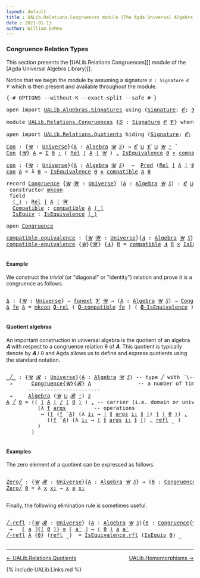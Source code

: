 ```yaml
---
layout: default
title : UALib.Relations.Congruences module (The Agda Universal Algebra Library)
date : 2021-01-13
author: William DeMeo
---
```


### <a id="congruence-relation-types">Congruence Relation Types</a>

This section presents the [UALib.Relations.Congruences][] module of the [Agda Universal Algebra Library][].

Notice that we begin the module by assuming a signature `𝑆 : Signature 𝓞 𝓥` which is then present and available throughout the module.

<pre class="Agda">
<a id="473" class="Symbol">{-#</a> <a id="477" class="Keyword">OPTIONS</a> <a id="485" class="Pragma">--without-K</a> <a id="497" class="Pragma">--exact-split</a> <a id="511" class="Pragma">--safe</a> <a id="518" class="Symbol">#-}</a>

<a id="523" class="Keyword">open</a> <a id="528" class="Keyword">import</a> <a id="535" href="UALib.Algebras.Signatures.html" class="Module">UALib.Algebras.Signatures</a> <a id="561" class="Keyword">using</a> <a id="567" class="Symbol">(</a><a id="568" href="UALib.Algebras.Signatures.html#1324" class="Function">Signature</a><a id="577" class="Symbol">;</a> <a id="579" href="universes.html#613" class="Generalizable">𝓞</a><a id="580" class="Symbol">;</a> <a id="582" href="universes.html#617" class="Generalizable">𝓥</a><a id="583" class="Symbol">)</a>

<a id="586" class="Keyword">module</a> <a id="593" href="UALib.Relations.Congruences.html" class="Module">UALib.Relations.Congruences</a> <a id="621" class="Symbol">{</a><a id="622" href="UALib.Relations.Congruences.html#622" class="Bound">𝑆</a> <a id="624" class="Symbol">:</a> <a id="626" href="UALib.Algebras.Signatures.html#1324" class="Function">Signature</a> <a id="636" href="universes.html#613" class="Generalizable">𝓞</a> <a id="638" href="universes.html#617" class="Generalizable">𝓥</a><a id="639" class="Symbol">}</a> <a id="641" class="Keyword">where</a>

<a id="648" class="Keyword">open</a> <a id="653" class="Keyword">import</a> <a id="660" href="UALib.Relations.Quotients.html" class="Module">UALib.Relations.Quotients</a> <a id="686" class="Keyword">hiding</a> <a id="693" class="Symbol">(</a><a id="694" href="UALib.Algebras.Signatures.html#1324" class="Function">Signature</a><a id="703" class="Symbol">;</a> <a id="705" href="universes.html#613" class="Generalizable">𝓞</a><a id="706" class="Symbol">;</a> <a id="708" href="universes.html#617" class="Generalizable">𝓥</a><a id="709" class="Symbol">)</a> <a id="711" class="Keyword">public</a>

<a id="Con"></a><a id="719" href="UALib.Relations.Congruences.html#719" class="Function">Con</a> <a id="723" class="Symbol">:</a> <a id="725" class="Symbol">{</a><a id="726" href="UALib.Relations.Congruences.html#726" class="Bound">𝓤</a> <a id="728" class="Symbol">:</a> <a id="730" href="universes.html#551" class="Postulate">Universe</a><a id="738" class="Symbol">}(</a><a id="740" href="UALib.Relations.Congruences.html#740" class="Bound">A</a> <a id="742" class="Symbol">:</a> <a id="744" href="UALib.Algebras.Algebras.html#811" class="Function">Algebra</a> <a id="752" href="UALib.Relations.Congruences.html#726" class="Bound">𝓤</a> <a id="754" href="UALib.Relations.Congruences.html#622" class="Bound">𝑆</a><a id="755" class="Symbol">)</a> <a id="757" class="Symbol">→</a> <a id="759" href="UALib.Relations.Congruences.html#636" class="Bound">𝓞</a> <a id="761" href="Agda.Primitive.html#636" class="Primitive Operator">⊔</a> <a id="763" href="UALib.Relations.Congruences.html#638" class="Bound">𝓥</a> <a id="765" href="Agda.Primitive.html#636" class="Primitive Operator">⊔</a> <a id="767" href="UALib.Relations.Congruences.html#726" class="Bound">𝓤</a> <a id="769" href="universes.html#527" class="Primitive Operator">⁺</a> <a id="771" href="universes.html#758" class="Function Operator">̇</a>
<a id="773" href="UALib.Relations.Congruences.html#719" class="Function">Con</a> <a id="777" class="Symbol">{</a><a id="778" href="UALib.Relations.Congruences.html#778" class="Bound">𝓤</a><a id="779" class="Symbol">}</a> <a id="781" href="UALib.Relations.Congruences.html#781" class="Bound">A</a> <a id="783" class="Symbol">=</a> <a id="785" href="MGS-MLTT.html#3074" class="Function">Σ</a> <a id="787" href="UALib.Relations.Congruences.html#787" class="Bound">θ</a> <a id="789" href="MGS-MLTT.html#3074" class="Function">꞉</a> <a id="791" class="Symbol">(</a> <a id="793" href="UALib.Relations.Binary.html#1487" class="Function">Rel</a> <a id="797" href="UALib.Prelude.Preliminaries.html#10288" class="Function Operator">∣</a> <a id="799" href="UALib.Relations.Congruences.html#781" class="Bound">A</a> <a id="801" href="UALib.Prelude.Preliminaries.html#10288" class="Function Operator">∣</a> <a id="803" href="UALib.Relations.Congruences.html#778" class="Bound">𝓤</a> <a id="805" class="Symbol">)</a> <a id="807" href="MGS-MLTT.html#3074" class="Function">,</a> <a id="809" href="UALib.Relations.Equivalences.html#668" class="Record">IsEquivalence</a> <a id="823" href="UALib.Relations.Congruences.html#787" class="Bound">θ</a> <a id="825" href="MGS-MLTT.html#3515" class="Function Operator">×</a> <a id="827" href="UALib.Relations.Quotients.html#6103" class="Function">compatible</a> <a id="838" href="UALib.Relations.Congruences.html#781" class="Bound">A</a> <a id="840" href="UALib.Relations.Congruences.html#787" class="Bound">θ</a>

<a id="con"></a><a id="843" href="UALib.Relations.Congruences.html#843" class="Function">con</a> <a id="847" class="Symbol">:</a> <a id="849" class="Symbol">{</a><a id="850" href="UALib.Relations.Congruences.html#850" class="Bound">𝓤</a> <a id="852" class="Symbol">:</a> <a id="854" href="universes.html#551" class="Postulate">Universe</a><a id="862" class="Symbol">}(</a><a id="864" href="UALib.Relations.Congruences.html#864" class="Bound">A</a> <a id="866" class="Symbol">:</a> <a id="868" href="UALib.Algebras.Algebras.html#811" class="Function">Algebra</a> <a id="876" href="UALib.Relations.Congruences.html#850" class="Bound">𝓤</a> <a id="878" href="UALib.Relations.Congruences.html#622" class="Bound">𝑆</a><a id="879" class="Symbol">)</a>  <a id="882" class="Symbol">→</a>  <a id="885" href="UALib.Relations.Unary.html#1066" class="Function">Pred</a> <a id="890" class="Symbol">(</a><a id="891" href="UALib.Relations.Binary.html#1487" class="Function">Rel</a> <a id="895" href="UALib.Prelude.Preliminaries.html#10288" class="Function Operator">∣</a> <a id="897" href="UALib.Relations.Congruences.html#864" class="Bound">A</a> <a id="899" href="UALib.Prelude.Preliminaries.html#10288" class="Function Operator">∣</a> <a id="901" href="UALib.Relations.Congruences.html#850" class="Bound">𝓤</a><a id="902" class="Symbol">)</a> <a id="904" class="Symbol">(</a><a id="905" href="UALib.Relations.Congruences.html#636" class="Bound">𝓞</a> <a id="907" href="Agda.Primitive.html#636" class="Primitive Operator">⊔</a> <a id="909" href="UALib.Relations.Congruences.html#638" class="Bound">𝓥</a> <a id="911" href="Agda.Primitive.html#636" class="Primitive Operator">⊔</a> <a id="913" href="UALib.Relations.Congruences.html#850" class="Bound">𝓤</a><a id="914" class="Symbol">)</a>
<a id="916" href="UALib.Relations.Congruences.html#843" class="Function">con</a> <a id="920" href="UALib.Relations.Congruences.html#920" class="Bound">A</a> <a id="922" class="Symbol">=</a> <a id="924" class="Symbol">λ</a> <a id="926" href="UALib.Relations.Congruences.html#926" class="Bound">θ</a> <a id="928" class="Symbol">→</a> <a id="930" href="UALib.Relations.Equivalences.html#668" class="Record">IsEquivalence</a> <a id="944" href="UALib.Relations.Congruences.html#926" class="Bound">θ</a> <a id="946" href="MGS-MLTT.html#3515" class="Function Operator">×</a> <a id="948" href="UALib.Relations.Quotients.html#6103" class="Function">compatible</a> <a id="959" href="UALib.Relations.Congruences.html#920" class="Bound">A</a> <a id="961" href="UALib.Relations.Congruences.html#926" class="Bound">θ</a>

<a id="964" class="Keyword">record</a> <a id="Congruence"></a><a id="971" href="UALib.Relations.Congruences.html#971" class="Record">Congruence</a> <a id="982" class="Symbol">{</a><a id="983" href="UALib.Relations.Congruences.html#983" class="Bound">𝓤</a> <a id="985" href="UALib.Relations.Congruences.html#985" class="Bound">𝓦</a> <a id="987" class="Symbol">:</a> <a id="989" href="universes.html#551" class="Postulate">Universe</a><a id="997" class="Symbol">}</a> <a id="999" class="Symbol">(</a><a id="1000" href="UALib.Relations.Congruences.html#1000" class="Bound">A</a> <a id="1002" class="Symbol">:</a> <a id="1004" href="UALib.Algebras.Algebras.html#811" class="Function">Algebra</a> <a id="1012" href="UALib.Relations.Congruences.html#983" class="Bound">𝓤</a> <a id="1014" href="UALib.Relations.Congruences.html#622" class="Bound">𝑆</a><a id="1015" class="Symbol">)</a> <a id="1017" class="Symbol">:</a> <a id="1019" href="UALib.Relations.Congruences.html#636" class="Bound">𝓞</a> <a id="1021" href="Agda.Primitive.html#636" class="Primitive Operator">⊔</a> <a id="1023" href="UALib.Relations.Congruences.html#638" class="Bound">𝓥</a> <a id="1025" href="Agda.Primitive.html#636" class="Primitive Operator">⊔</a> <a id="1027" href="UALib.Relations.Congruences.html#983" class="Bound">𝓤</a> <a id="1029" href="Agda.Primitive.html#636" class="Primitive Operator">⊔</a> <a id="1031" href="UALib.Relations.Congruences.html#985" class="Bound">𝓦</a> <a id="1033" href="universes.html#527" class="Primitive Operator">⁺</a> <a id="1035" href="universes.html#758" class="Function Operator">̇</a>  <a id="1038" class="Keyword">where</a>
 <a id="1045" class="Keyword">constructor</a> <a id="mkcon"></a><a id="1057" href="UALib.Relations.Congruences.html#1057" class="InductiveConstructor">mkcon</a>
 <a id="1064" class="Keyword">field</a>
  <a id="Congruence.⟨_⟩"></a><a id="1072" href="UALib.Relations.Congruences.html#1072" class="Field Operator">⟨_⟩</a> <a id="1076" class="Symbol">:</a> <a id="1078" href="UALib.Relations.Binary.html#1487" class="Function">Rel</a> <a id="1082" href="UALib.Prelude.Preliminaries.html#10288" class="Function Operator">∣</a> <a id="1084" href="UALib.Relations.Congruences.html#1000" class="Bound">A</a> <a id="1086" href="UALib.Prelude.Preliminaries.html#10288" class="Function Operator">∣</a> <a id="1088" href="UALib.Relations.Congruences.html#985" class="Bound">𝓦</a>
  <a id="Congruence.Compatible"></a><a id="1092" href="UALib.Relations.Congruences.html#1092" class="Field">Compatible</a> <a id="1103" class="Symbol">:</a> <a id="1105" href="UALib.Relations.Quotients.html#6103" class="Function">compatible</a> <a id="1116" href="UALib.Relations.Congruences.html#1000" class="Bound">A</a> <a id="1118" href="UALib.Relations.Congruences.html#1072" class="Field Operator">⟨_⟩</a>
  <a id="Congruence.IsEquiv"></a><a id="1124" href="UALib.Relations.Congruences.html#1124" class="Field">IsEquiv</a> <a id="1132" class="Symbol">:</a> <a id="1134" href="UALib.Relations.Equivalences.html#668" class="Record">IsEquivalence</a> <a id="1148" href="UALib.Relations.Congruences.html#1072" class="Field Operator">⟨_⟩</a>

<a id="1153" class="Keyword">open</a> <a id="1158" href="UALib.Relations.Congruences.html#971" class="Module">Congruence</a>

<a id="compatible-equivalence"></a><a id="1170" href="UALib.Relations.Congruences.html#1170" class="Function">compatible-equivalence</a> <a id="1193" class="Symbol">:</a> <a id="1195" class="Symbol">{</a><a id="1196" href="UALib.Relations.Congruences.html#1196" class="Bound">𝓤</a> <a id="1198" href="UALib.Relations.Congruences.html#1198" class="Bound">𝓦</a> <a id="1200" class="Symbol">:</a> <a id="1202" href="universes.html#551" class="Postulate">Universe</a><a id="1210" class="Symbol">}{</a><a id="1212" href="UALib.Relations.Congruences.html#1212" class="Bound">𝑨</a> <a id="1214" class="Symbol">:</a> <a id="1216" href="UALib.Algebras.Algebras.html#811" class="Function">Algebra</a> <a id="1224" href="UALib.Relations.Congruences.html#1196" class="Bound">𝓤</a> <a id="1226" href="UALib.Relations.Congruences.html#622" class="Bound">𝑆</a><a id="1227" class="Symbol">}</a> <a id="1229" class="Symbol">→</a> <a id="1231" href="UALib.Relations.Binary.html#1487" class="Function">Rel</a> <a id="1235" href="UALib.Prelude.Preliminaries.html#10288" class="Function Operator">∣</a> <a id="1237" href="UALib.Relations.Congruences.html#1212" class="Bound">𝑨</a> <a id="1239" href="UALib.Prelude.Preliminaries.html#10288" class="Function Operator">∣</a> <a id="1241" href="UALib.Relations.Congruences.html#1198" class="Bound">𝓦</a> <a id="1243" class="Symbol">→</a> <a id="1245" href="UALib.Relations.Congruences.html#636" class="Bound">𝓞</a> <a id="1247" href="Agda.Primitive.html#636" class="Primitive Operator">⊔</a> <a id="1249" href="UALib.Relations.Congruences.html#638" class="Bound">𝓥</a> <a id="1251" href="Agda.Primitive.html#636" class="Primitive Operator">⊔</a> <a id="1253" href="UALib.Relations.Congruences.html#1198" class="Bound">𝓦</a> <a id="1255" href="Agda.Primitive.html#636" class="Primitive Operator">⊔</a> <a id="1257" href="UALib.Relations.Congruences.html#1196" class="Bound">𝓤</a> <a id="1259" href="universes.html#758" class="Function Operator">̇</a>
<a id="1261" href="UALib.Relations.Congruences.html#1170" class="Function">compatible-equivalence</a> <a id="1284" class="Symbol">{</a><a id="1285" href="UALib.Relations.Congruences.html#1285" class="Bound">𝓤</a><a id="1286" class="Symbol">}{</a><a id="1288" href="UALib.Relations.Congruences.html#1288" class="Bound">𝓦</a><a id="1289" class="Symbol">}</a> <a id="1291" class="Symbol">{</a><a id="1292" href="UALib.Relations.Congruences.html#1292" class="Bound">𝑨</a><a id="1293" class="Symbol">}</a> <a id="1295" href="UALib.Relations.Congruences.html#1295" class="Bound">R</a> <a id="1297" class="Symbol">=</a> <a id="1299" href="UALib.Relations.Quotients.html#6103" class="Function">compatible</a> <a id="1310" href="UALib.Relations.Congruences.html#1292" class="Bound">𝑨</a> <a id="1312" href="UALib.Relations.Congruences.html#1295" class="Bound">R</a> <a id="1314" href="MGS-MLTT.html#3515" class="Function Operator">×</a> <a id="1316" href="UALib.Relations.Equivalences.html#668" class="Record">IsEquivalence</a> <a id="1330" href="UALib.Relations.Congruences.html#1295" class="Bound">R</a>

</pre>

#### Example

We construct the *trivial* (or "diagonal" or "identity") relation and prove it is a congruence as follows.


<pre class="Agda">

<a id="Δ"></a><a id="1482" href="UALib.Relations.Congruences.html#1482" class="Function">Δ</a> <a id="1484" class="Symbol">:</a> <a id="1486" class="Symbol">{</a><a id="1487" href="UALib.Relations.Congruences.html#1487" class="Bound">𝓤</a> <a id="1489" class="Symbol">:</a> <a id="1491" href="universes.html#551" class="Postulate">Universe</a><a id="1499" class="Symbol">}</a> <a id="1501" class="Symbol">→</a> <a id="1503" href="MGS-FunExt-from-Univalence.html#393" class="Function">funext</a> <a id="1510" href="UALib.Relations.Congruences.html#638" class="Bound">𝓥</a> <a id="1512" href="UALib.Relations.Congruences.html#1487" class="Bound">𝓤</a> <a id="1514" class="Symbol">→</a> <a id="1516" class="Symbol">(</a><a id="1517" href="UALib.Relations.Congruences.html#1517" class="Bound">A</a> <a id="1519" class="Symbol">:</a> <a id="1521" href="UALib.Algebras.Algebras.html#811" class="Function">Algebra</a> <a id="1529" href="UALib.Relations.Congruences.html#1487" class="Bound">𝓤</a> <a id="1531" href="UALib.Relations.Congruences.html#622" class="Bound">𝑆</a><a id="1532" class="Symbol">)</a> <a id="1534" class="Symbol">→</a> <a id="1536" href="UALib.Relations.Congruences.html#971" class="Record">Congruence</a> <a id="1547" href="UALib.Relations.Congruences.html#1517" class="Bound">A</a>
<a id="1549" href="UALib.Relations.Congruences.html#1482" class="Function">Δ</a> <a id="1551" href="UALib.Relations.Congruences.html#1551" class="Bound">fe</a> <a id="1554" href="UALib.Relations.Congruences.html#1554" class="Bound">A</a> <a id="1556" class="Symbol">=</a> <a id="1558" href="UALib.Relations.Congruences.html#1057" class="InductiveConstructor">mkcon</a> <a id="1564" href="UALib.Relations.Binary.html#1995" class="Function">𝟎-rel</a> <a id="1570" class="Symbol">(</a> <a id="1572" href="UALib.Relations.Quotients.html#6493" class="Function">𝟎-compatible</a> <a id="1585" href="UALib.Relations.Congruences.html#1551" class="Bound">fe</a> <a id="1588" class="Symbol">)</a> <a id="1590" class="Symbol">(</a> <a id="1592" href="UALib.Relations.Equivalences.html#1378" class="Function">𝟎-IsEquivalence</a> <a id="1608" class="Symbol">)</a>

</pre>

#### Quotient algebras

An important construction in universal algebra is the quotient of an algebra 𝑨 with respect to a congruence relation θ of 𝑨.  This quotient is typically denote by 𝑨 / θ and Agda allows us to define and express quotients using the standard notation.

<pre class="Agda">

<a id="_╱_"></a><a id="1911" href="UALib.Relations.Congruences.html#1911" class="Function Operator">_╱_</a> <a id="1915" class="Symbol">:</a> <a id="1917" class="Symbol">{</a><a id="1918" href="UALib.Relations.Congruences.html#1918" class="Bound">𝓤</a> <a id="1920" href="UALib.Relations.Congruences.html#1920" class="Bound">𝓡</a> <a id="1922" class="Symbol">:</a> <a id="1924" href="universes.html#551" class="Postulate">Universe</a><a id="1932" class="Symbol">}(</a><a id="1934" href="UALib.Relations.Congruences.html#1934" class="Bound">A</a> <a id="1936" class="Symbol">:</a> <a id="1938" href="UALib.Algebras.Algebras.html#811" class="Function">Algebra</a> <a id="1946" href="UALib.Relations.Congruences.html#1918" class="Bound">𝓤</a> <a id="1948" href="UALib.Relations.Congruences.html#622" class="Bound">𝑆</a><a id="1949" class="Symbol">)</a> <a id="1951" class="Comment">-- type ╱ with `\---` plus `C-f`</a>
 <a id="1985" class="Symbol">→</a>      <a id="1992" href="UALib.Relations.Congruences.html#971" class="Record">Congruence</a><a id="2002" class="Symbol">{</a><a id="2003" href="UALib.Relations.Congruences.html#1918" class="Bound">𝓤</a><a id="2004" class="Symbol">}{</a><a id="2006" href="UALib.Relations.Congruences.html#1920" class="Bound">𝓡</a><a id="2007" class="Symbol">}</a> <a id="2009" href="UALib.Relations.Congruences.html#1934" class="Bound">A</a>               <a id="2025" class="Comment">-- a number of times, then `\_p`</a>
       <a id="2065" class="Comment">-----------------------</a>
 <a id="2090" class="Symbol">→</a>     <a id="2096" href="UALib.Algebras.Algebras.html#811" class="Function">Algebra</a> <a id="2104" class="Symbol">(</a><a id="2105" href="UALib.Relations.Congruences.html#1918" class="Bound">𝓤</a> <a id="2107" href="Agda.Primitive.html#636" class="Primitive Operator">⊔</a> <a id="2109" href="UALib.Relations.Congruences.html#1920" class="Bound">𝓡</a> <a id="2111" href="universes.html#527" class="Primitive Operator">⁺</a><a id="2112" class="Symbol">)</a> <a id="2114" href="UALib.Relations.Congruences.html#622" class="Bound">𝑆</a>
<a id="2116" href="UALib.Relations.Congruences.html#2116" class="Bound">A</a> <a id="2118" href="UALib.Relations.Congruences.html#1911" class="Function Operator">╱</a> <a id="2120" href="UALib.Relations.Congruences.html#2120" class="Bound">θ</a> <a id="2122" class="Symbol">=</a> <a id="2124" class="Symbol">((</a> <a id="2127" href="UALib.Prelude.Preliminaries.html#10288" class="Function Operator">∣</a> <a id="2129" href="UALib.Relations.Congruences.html#2116" class="Bound">A</a> <a id="2131" href="UALib.Prelude.Preliminaries.html#10288" class="Function Operator">∣</a> <a id="2133" href="UALib.Relations.Quotients.html#1413" class="Function Operator">/</a> <a id="2135" href="UALib.Relations.Congruences.html#1072" class="Field Operator">⟨</a> <a id="2137" href="UALib.Relations.Congruences.html#2120" class="Bound">θ</a> <a id="2139" href="UALib.Relations.Congruences.html#1072" class="Field Operator">⟩</a> <a id="2141" class="Symbol">)</a> <a id="2143" href="MGS-MLTT.html#2929" class="InductiveConstructor Operator">,</a> <a id="2145" class="Comment">-- carrier (i.e. domain or universe))</a>
          <a id="2193" class="Symbol">(λ</a> <a id="2196" href="UALib.Relations.Congruences.html#2196" class="Bound">f</a> <a id="2198" href="UALib.Relations.Congruences.html#2198" class="Bound">args</a>         <a id="2211" class="Comment">-- operations</a>
           <a id="2236" class="Symbol">→</a> <a id="2238" class="Symbol">(</a><a id="2239" href="UALib.Relations.Quotients.html#740" class="Function Operator">[</a> <a id="2241" class="Symbol">(</a><a id="2242" href="UALib.Relations.Congruences.html#2196" class="Bound">f</a> <a id="2244" href="UALib.Algebras.Algebras.html#3426" class="Function Operator">̂</a> <a id="2246" href="UALib.Relations.Congruences.html#2116" class="Bound">A</a><a id="2247" class="Symbol">)</a> <a id="2249" class="Symbol">(λ</a> <a id="2252" href="UALib.Relations.Congruences.html#2252" class="Bound">i₁</a> <a id="2255" class="Symbol">→</a> <a id="2257" href="UALib.Prelude.Preliminaries.html#10288" class="Function Operator">∣</a> <a id="2259" href="UALib.Prelude.Preliminaries.html#10366" class="Function Operator">∥</a> <a id="2261" href="UALib.Relations.Congruences.html#2198" class="Bound">args</a> <a id="2266" href="UALib.Relations.Congruences.html#2252" class="Bound">i₁</a> <a id="2269" href="UALib.Prelude.Preliminaries.html#10366" class="Function Operator">∥</a> <a id="2271" href="UALib.Prelude.Preliminaries.html#10288" class="Function Operator">∣</a><a id="2272" class="Symbol">)</a> <a id="2274" href="UALib.Relations.Quotients.html#740" class="Function Operator">]</a> <a id="2276" href="UALib.Relations.Congruences.html#1072" class="Field Operator">⟨</a> <a id="2278" href="UALib.Relations.Congruences.html#2120" class="Bound">θ</a> <a id="2280" href="UALib.Relations.Congruences.html#1072" class="Field Operator">⟩</a><a id="2281" class="Symbol">)</a> <a id="2283" href="MGS-MLTT.html#2929" class="InductiveConstructor Operator">,</a>
             <a id="2298" class="Symbol">((</a><a id="2300" href="UALib.Relations.Congruences.html#2196" class="Bound">f</a> <a id="2302" href="UALib.Algebras.Algebras.html#3426" class="Function Operator">̂</a> <a id="2304" href="UALib.Relations.Congruences.html#2116" class="Bound">A</a><a id="2305" class="Symbol">)</a> <a id="2307" class="Symbol">(λ</a> <a id="2310" href="UALib.Relations.Congruences.html#2310" class="Bound">i₁</a> <a id="2313" class="Symbol">→</a> <a id="2315" href="UALib.Prelude.Preliminaries.html#10288" class="Function Operator">∣</a> <a id="2317" href="UALib.Prelude.Preliminaries.html#10366" class="Function Operator">∥</a> <a id="2319" href="UALib.Relations.Congruences.html#2198" class="Bound">args</a> <a id="2324" href="UALib.Relations.Congruences.html#2310" class="Bound">i₁</a> <a id="2327" href="UALib.Prelude.Preliminaries.html#10366" class="Function Operator">∥</a> <a id="2329" href="UALib.Prelude.Preliminaries.html#10288" class="Function Operator">∣</a><a id="2330" class="Symbol">)</a> <a id="2332" href="MGS-MLTT.html#2929" class="InductiveConstructor Operator">,</a> <a id="2334" href="UALib.Prelude.Preliminaries.html#5741" class="InductiveConstructor">refl</a> <a id="2339" class="Symbol">_</a> <a id="2341" class="Symbol">)</a>
          <a id="2353" class="Symbol">)</a>
        <a id="2363" class="Symbol">)</a>

</pre>

#### Examples

The zero element of a quotient can be expressed as follows.

<pre class="Agda">

<a id="Zero╱"></a><a id="2468" href="UALib.Relations.Congruences.html#2468" class="Function">Zero╱</a> <a id="2474" class="Symbol">:</a> <a id="2476" class="Symbol">{</a><a id="2477" href="UALib.Relations.Congruences.html#2477" class="Bound">𝓤</a> <a id="2479" href="UALib.Relations.Congruences.html#2479" class="Bound">𝓡</a> <a id="2481" class="Symbol">:</a> <a id="2483" href="universes.html#551" class="Postulate">Universe</a><a id="2491" class="Symbol">}{</a><a id="2493" href="UALib.Relations.Congruences.html#2493" class="Bound">A</a> <a id="2495" class="Symbol">:</a> <a id="2497" href="UALib.Algebras.Algebras.html#811" class="Function">Algebra</a> <a id="2505" href="UALib.Relations.Congruences.html#2477" class="Bound">𝓤</a> <a id="2507" href="UALib.Relations.Congruences.html#622" class="Bound">𝑆</a><a id="2508" class="Symbol">}</a> <a id="2510" class="Symbol">→</a> <a id="2512" class="Symbol">(</a><a id="2513" href="UALib.Relations.Congruences.html#2513" class="Bound">θ</a> <a id="2515" class="Symbol">:</a> <a id="2517" href="UALib.Relations.Congruences.html#971" class="Record">Congruence</a><a id="2527" class="Symbol">{</a><a id="2528" href="UALib.Relations.Congruences.html#2477" class="Bound">𝓤</a><a id="2529" class="Symbol">}{</a><a id="2531" href="UALib.Relations.Congruences.html#2479" class="Bound">𝓡</a><a id="2532" class="Symbol">}</a> <a id="2534" href="UALib.Relations.Congruences.html#2493" class="Bound">A</a><a id="2535" class="Symbol">)</a> <a id="2537" class="Symbol">→</a> <a id="2539" href="UALib.Relations.Binary.html#1487" class="Function">Rel</a> <a id="2543" class="Symbol">(</a><a id="2544" href="UALib.Prelude.Preliminaries.html#10288" class="Function Operator">∣</a> <a id="2546" href="UALib.Relations.Congruences.html#2493" class="Bound">A</a> <a id="2548" href="UALib.Prelude.Preliminaries.html#10288" class="Function Operator">∣</a> <a id="2550" href="UALib.Relations.Quotients.html#1413" class="Function Operator">/</a> <a id="2552" href="UALib.Relations.Congruences.html#1072" class="Field Operator">⟨</a> <a id="2554" href="UALib.Relations.Congruences.html#2513" class="Bound">θ</a> <a id="2556" href="UALib.Relations.Congruences.html#1072" class="Field Operator">⟩</a><a id="2557" class="Symbol">)</a> <a id="2559" class="Symbol">(</a><a id="2560" href="UALib.Relations.Congruences.html#2477" class="Bound">𝓤</a> <a id="2562" href="Agda.Primitive.html#636" class="Primitive Operator">⊔</a> <a id="2564" href="UALib.Relations.Congruences.html#2479" class="Bound">𝓡</a> <a id="2566" href="universes.html#527" class="Primitive Operator">⁺</a><a id="2567" class="Symbol">)</a>
<a id="2569" href="UALib.Relations.Congruences.html#2468" class="Function">Zero╱</a> <a id="2575" href="UALib.Relations.Congruences.html#2575" class="Bound">θ</a> <a id="2577" class="Symbol">=</a> <a id="2579" class="Symbol">λ</a> <a id="2581" href="UALib.Relations.Congruences.html#2581" class="Bound">x</a> <a id="2583" href="UALib.Relations.Congruences.html#2583" class="Bound">x₁</a> <a id="2586" class="Symbol">→</a> <a id="2588" href="UALib.Relations.Congruences.html#2581" class="Bound">x</a> <a id="2590" href="MGS-MLTT.html#4207" class="Datatype Operator">≡</a> <a id="2592" href="UALib.Relations.Congruences.html#2583" class="Bound">x₁</a>

</pre>

Finally, the following elimination rule is sometimes useful.

<pre class="Agda">

<a id="╱-refl"></a><a id="2684" href="UALib.Relations.Congruences.html#2684" class="Function">╱-refl</a> <a id="2691" class="Symbol">:{</a><a id="2693" href="UALib.Relations.Congruences.html#2693" class="Bound">𝓤</a> <a id="2695" href="UALib.Relations.Congruences.html#2695" class="Bound">𝓡</a> <a id="2697" class="Symbol">:</a> <a id="2699" href="universes.html#551" class="Postulate">Universe</a><a id="2707" class="Symbol">}</a> <a id="2709" class="Symbol">(</a><a id="2710" href="UALib.Relations.Congruences.html#2710" class="Bound">A</a> <a id="2712" class="Symbol">:</a> <a id="2714" href="UALib.Algebras.Algebras.html#811" class="Function">Algebra</a> <a id="2722" href="UALib.Relations.Congruences.html#2693" class="Bound">𝓤</a> <a id="2724" href="UALib.Relations.Congruences.html#622" class="Bound">𝑆</a><a id="2725" class="Symbol">){</a><a id="2727" href="UALib.Relations.Congruences.html#2727" class="Bound">θ</a> <a id="2729" class="Symbol">:</a> <a id="2731" href="UALib.Relations.Congruences.html#971" class="Record">Congruence</a><a id="2741" class="Symbol">{</a><a id="2742" href="UALib.Relations.Congruences.html#2693" class="Bound">𝓤</a><a id="2743" class="Symbol">}{</a><a id="2745" href="UALib.Relations.Congruences.html#2695" class="Bound">𝓡</a><a id="2746" class="Symbol">}</a> <a id="2748" href="UALib.Relations.Congruences.html#2710" class="Bound">A</a><a id="2749" class="Symbol">}{</a><a id="2751" href="UALib.Relations.Congruences.html#2751" class="Bound">a</a> <a id="2753" href="UALib.Relations.Congruences.html#2753" class="Bound">a&#39;</a> <a id="2756" class="Symbol">:</a> <a id="2758" href="UALib.Prelude.Preliminaries.html#10288" class="Function Operator">∣</a> <a id="2760" href="UALib.Relations.Congruences.html#2710" class="Bound">A</a> <a id="2762" href="UALib.Prelude.Preliminaries.html#10288" class="Function Operator">∣</a><a id="2763" class="Symbol">}</a>
 <a id="2766" class="Symbol">→</a>   <a id="2770" href="UALib.Relations.Quotients.html#1691" class="Function Operator">⟦</a> <a id="2772" href="UALib.Relations.Congruences.html#2751" class="Bound">a</a> <a id="2774" href="UALib.Relations.Quotients.html#1691" class="Function Operator">⟧</a><a id="2775" class="Symbol">{</a><a id="2776" href="UALib.Relations.Congruences.html#1072" class="Field Operator">⟨</a> <a id="2778" href="UALib.Relations.Congruences.html#2727" class="Bound">θ</a> <a id="2780" href="UALib.Relations.Congruences.html#1072" class="Field Operator">⟩</a><a id="2781" class="Symbol">}</a> <a id="2783" href="MGS-MLTT.html#4207" class="Datatype Operator">≡</a> <a id="2785" href="UALib.Relations.Quotients.html#1691" class="Function Operator">⟦</a> <a id="2787" href="UALib.Relations.Congruences.html#2753" class="Bound">a&#39;</a> <a id="2790" href="UALib.Relations.Quotients.html#1691" class="Function Operator">⟧</a> <a id="2792" class="Symbol">→</a> <a id="2794" href="UALib.Relations.Congruences.html#1072" class="Field Operator">⟨</a> <a id="2796" href="UALib.Relations.Congruences.html#2727" class="Bound">θ</a> <a id="2798" href="UALib.Relations.Congruences.html#1072" class="Field Operator">⟩</a> <a id="2800" href="UALib.Relations.Congruences.html#2751" class="Bound">a</a> <a id="2802" href="UALib.Relations.Congruences.html#2753" class="Bound">a&#39;</a>
<a id="2805" href="UALib.Relations.Congruences.html#2684" class="Function">╱-refl</a> <a id="2812" href="UALib.Relations.Congruences.html#2812" class="Bound">A</a> <a id="2814" class="Symbol">{</a><a id="2815" href="UALib.Relations.Congruences.html#2815" class="Bound">θ</a><a id="2816" class="Symbol">}</a> <a id="2818" class="Symbol">(</a><a id="2819" href="UALib.Prelude.Preliminaries.html#5741" class="InductiveConstructor">refl</a> <a id="2824" class="Symbol">_)</a>  <a id="2828" class="Symbol">=</a> <a id="2830" href="UALib.Relations.Equivalences.html#736" class="Field">IsEquivalence.rfl</a> <a id="2848" class="Symbol">(</a><a id="2849" href="UALib.Relations.Congruences.html#1124" class="Field">IsEquiv</a> <a id="2857" href="UALib.Relations.Congruences.html#2815" class="Bound">θ</a><a id="2858" class="Symbol">)</a> <a id="2860" class="Symbol">_</a>

</pre>

--------------------------------------

[← UALib.Relations.Quotients](UALib.Relations.Quotients.html)
<span style="float:right;">[UALib.Homomorphisms →](UALib.Homomorphisms.html)</span>

{% include UALib.Links.md %}
